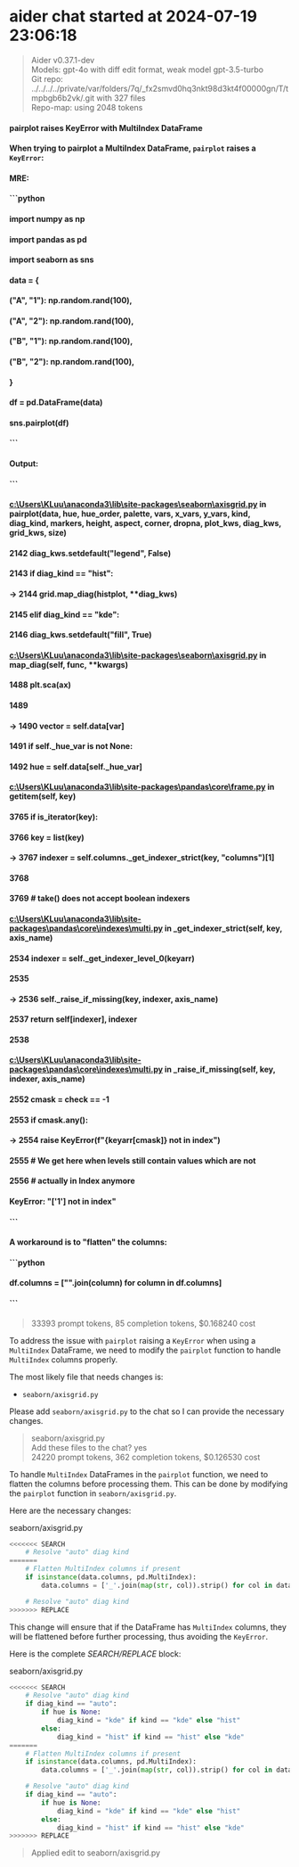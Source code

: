 
# aider chat started at 2024-07-19 23:06:18

> Aider v0.37.1-dev  
> Models: gpt-4o with diff edit format, weak model gpt-3.5-turbo  
> Git repo: ../../../../private/var/folders/7q/_fx2smvd0hq3nkt98d3kt4f00000gn/T/tmpbgb6b2vk/.git with 327 files  
> Repo-map: using 2048 tokens  

#### pairplot raises KeyError with MultiIndex DataFrame  
#### When trying to pairplot a MultiIndex DataFrame, `pairplot` raises a `KeyError`:  
####   
#### MRE:  
####   
#### ```python  
#### import numpy as np  
#### import pandas as pd  
#### import seaborn as sns  
####   
####   
#### data = {  
####     ("A", "1"): np.random.rand(100),  
####     ("A", "2"): np.random.rand(100),  
####     ("B", "1"): np.random.rand(100),  
####     ("B", "2"): np.random.rand(100),  
#### }  
#### df = pd.DataFrame(data)  
#### sns.pairplot(df)  
#### ```  
####   
#### Output:  
####   
#### ```  
#### [c:\Users\KLuu\anaconda3\lib\site-packages\seaborn\axisgrid.py](file:///C:/Users/KLuu/anaconda3/lib/site-packages/seaborn/axisgrid.py) in pairplot(data, hue, hue_order, palette, vars, x_vars, y_vars, kind, diag_kind, markers, height, aspect, corner, dropna, plot_kws, diag_kws, grid_kws, size)  
####    2142     diag_kws.setdefault("legend", False)  
####    2143     if diag_kind == "hist":  
#### -> 2144         grid.map_diag(histplot, **diag_kws)  
####    2145     elif diag_kind == "kde":  
####    2146         diag_kws.setdefault("fill", True)  
####   
#### [c:\Users\KLuu\anaconda3\lib\site-packages\seaborn\axisgrid.py](file:///C:/Users/KLuu/anaconda3/lib/site-packages/seaborn/axisgrid.py) in map_diag(self, func, **kwargs)  
####    1488                 plt.sca(ax)  
####    1489   
#### -> 1490             vector = self.data[var]  
####    1491             if self._hue_var is not None:  
####    1492                 hue = self.data[self._hue_var]  
####   
#### [c:\Users\KLuu\anaconda3\lib\site-packages\pandas\core\frame.py](file:///C:/Users/KLuu/anaconda3/lib/site-packages/pandas/core/frame.py) in __getitem__(self, key)  
####    3765             if is_iterator(key):  
####    3766                 key = list(key)  
#### -> 3767             indexer = self.columns._get_indexer_strict(key, "columns")[1]  
####    3768   
####    3769         # take() does not accept boolean indexers  
####   
#### [c:\Users\KLuu\anaconda3\lib\site-packages\pandas\core\indexes\multi.py](file:///C:/Users/KLuu/anaconda3/lib/site-packages/pandas/core/indexes/multi.py) in _get_indexer_strict(self, key, axis_name)  
####    2534             indexer = self._get_indexer_level_0(keyarr)  
####    2535   
#### -> 2536             self._raise_if_missing(key, indexer, axis_name)  
####    2537             return self[indexer], indexer  
####    2538   
####   
#### [c:\Users\KLuu\anaconda3\lib\site-packages\pandas\core\indexes\multi.py](file:///C:/Users/KLuu/anaconda3/lib/site-packages/pandas/core/indexes/multi.py) in _raise_if_missing(self, key, indexer, axis_name)  
####    2552                 cmask = check == -1  
####    2553                 if cmask.any():  
#### -> 2554                     raise KeyError(f"{keyarr[cmask]} not in index")  
####    2555                 # We get here when levels still contain values which are not  
####    2556                 # actually in Index anymore  
####   
#### KeyError: "['1'] not in index"  
#### ```  
####   
#### A workaround is to "flatten" the columns:  
####   
#### ```python  
#### df.columns = ["".join(column) for column in df.columns]  
#### ```  
> 33393 prompt tokens, 85 completion tokens, $0.168240 cost  

To address the issue with `pairplot` raising a `KeyError` when using a `MultiIndex` DataFrame, we need to modify the `pairplot` function to handle `MultiIndex` columns properly.

The most likely file that needs changes is:
- `seaborn/axisgrid.py`

Please add `seaborn/axisgrid.py` to the chat so I can provide the necessary changes.

> seaborn/axisgrid.py  
> Add these files to the chat? yes  
> 24220 prompt tokens, 362 completion tokens, $0.126530 cost  

To handle `MultiIndex` DataFrames in the `pairplot` function, we need to flatten the columns before processing them. This can be done by modifying the `pairplot` function in `seaborn/axisgrid.py`.

Here are the necessary changes:

seaborn/axisgrid.py
```python
<<<<<<< SEARCH
    # Resolve "auto" diag kind
=======
    # Flatten MultiIndex columns if present
    if isinstance(data.columns, pd.MultiIndex):
        data.columns = ['_'.join(map(str, col)).strip() for col in data.columns]

    # Resolve "auto" diag kind
>>>>>>> REPLACE
```

This change will ensure that if the DataFrame has `MultiIndex` columns, they will be flattened before further processing, thus avoiding the `KeyError`.

Here is the complete *SEARCH/REPLACE* block:

seaborn/axisgrid.py
```python
<<<<<<< SEARCH
    # Resolve "auto" diag kind
    if diag_kind == "auto":
        if hue is None:
            diag_kind = "kde" if kind == "kde" else "hist"
        else:
            diag_kind = "hist" if kind == "hist" else "kde"
=======
    # Flatten MultiIndex columns if present
    if isinstance(data.columns, pd.MultiIndex):
        data.columns = ['_'.join(map(str, col)).strip() for col in data.columns]

    # Resolve "auto" diag kind
    if diag_kind == "auto":
        if hue is None:
            diag_kind = "kde" if kind == "kde" else "hist"
        else:
            diag_kind = "hist" if kind == "hist" else "kde"
>>>>>>> REPLACE
```

> Applied edit to seaborn/axisgrid.py  

